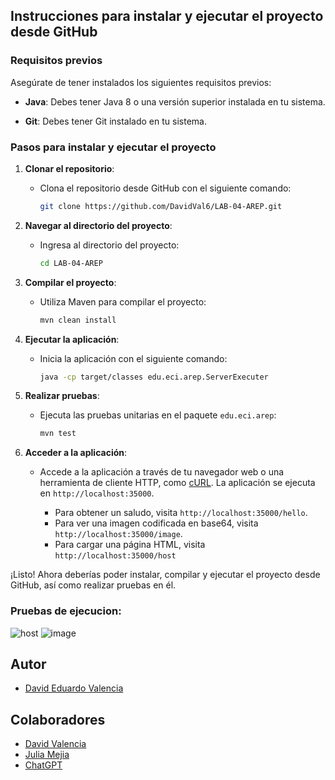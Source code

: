 ## Instrucciones para instalar y ejecutar el proyecto desde GitHub

### Requisitos previos
Asegúrate de tener instalados los siguientes requisitos previos:

- **Java**: Debes tener Java 8 o una versión superior instalada en tu sistema.

- **Git**: Debes tener Git instalado en tu sistema.

### Pasos para instalar y ejecutar el proyecto

1. **Clonar el repositorio**:
   - Clona el repositorio desde GitHub con el siguiente comando:

     ```bash
     git clone https://github.com/DavidVal6/LAB-04-AREP.git
     ```

2. **Navegar al directorio del proyecto**:
   - Ingresa al directorio del proyecto:

     ```bash
     cd LAB-04-AREP
     ```

3. **Compilar el proyecto**:
   - Utiliza Maven para compilar el proyecto:

     ```bash
     mvn clean install
     ```

4. **Ejecutar la aplicación**:
   - Inicia la aplicación con el siguiente comando:

     ```bash
     java -cp target/classes edu.eci.arep.ServerExecuter
     ```

5. **Realizar pruebas**:
   - Ejecuta las pruebas unitarias en el paquete `edu.eci.arep`:

     ```bash
     mvn test
     ```

6. **Acceder a la aplicación**:
   - Accede a la aplicación a través de tu navegador web o una herramienta de cliente HTTP, como [cURL](https://curl.se/). La aplicación se ejecuta en `http://localhost:35000`.

     - Para obtener un saludo, visita `http://localhost:35000/hello`.
     - Para ver una imagen codificada en base64, visita `http://localhost:35000/image`.
     - Para cargar una página HTML, visita `http://localhost:35000/host`

¡Listo! Ahora deberías poder instalar, compilar y ejecutar el proyecto desde GitHub, así como realizar pruebas en él.

### Pruebas de ejecucion:
![host](https://github.com/DavidVal6/LAB-04-AREP/assets/98176834/2a0ad556-d632-4661-b8c9-de3c5cbb557b)
![image](https://github.com/DavidVal6/LAB-04-AREP/assets/98176834/336effca-b295-404b-bd2e-e754640af5ad)

## Autor

- [David Eduardo Valencia](https://github.com/DavidVal6)

## Colaboradores

- [David Valencia](https://github.com/SanRocks1220)
- [Julia Mejia](https://github.com/juliamejia) 
- [ChatGPT](https://chat.openai.com)
